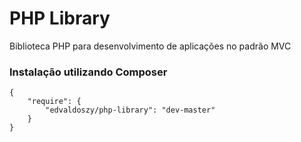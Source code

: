 # PHP Library
Biblioteca PHP para desenvolvimento de aplicações no padrão MVC

### Instalação utilizando Composer

```
{
	"require": {
		"edvaldoszy/php-library": "dev-master"
	}
}
```
